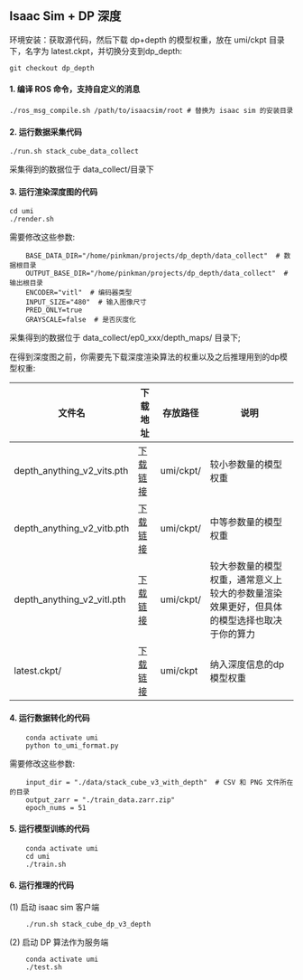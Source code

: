 ## Isaac Sim + DP 深度
环境安装：获取源代码，然后下载 dp+depth 的模型权重，放在 umi/ckpt 目录下，名字为 latest.ckpt，并切换分支到dp_depth: 
```
git checkout dp_depth
```
#### 1. 编译 ROS 命令，支持自定义的消息
```
./ros_msg_compile.sh /path/to/isaacsim/root # 替换为 isaac sim 的安装目录
```
#### 2. 运行数据采集代码
```
./run.sh stack_cube_data_collect
```
采集得到的数据位于 data_collect/目录下

#### 3. 运行渲染深度图的代码
```
cd umi
./render.sh
```
需要修改这些参数:
```
    BASE_DATA_DIR="/home/pinkman/projects/dp_depth/data_collect"  # 数据根目录
    OUTPUT_BASE_DIR="/home/pinkman/projects/dp_depth/data_collect"  # 输出根目录
    ENCODER="vitl"  # 编码器类型
    INPUT_SIZE="480"  # 输入图像尺寸
    PRED_ONLY=true 
    GRAYSCALE=false  # 是否灰度化
```
采集得到的数据位于 data_collect/ep0_xxx/depth_maps/ 目录下;

在得到深度图之前，你需要先下载深度渲染算法的权重以及之后推理用到的dp模型权重:

| 文件名 | 下载地址 | 存放路径 | 说明 | 
| ----|  ----|   ----| ----| 
| depth_anything_v2_vits.pth | [下载链接]() | umi/ckpt/ | 较小参数量的模型权重|
| depth_anything_v2_vitb.pth | [下载链接](https://drive.usercontent.google.com/download?id=19iq23YNKJyqH0QQpBtrWrAGDbQPTnhpP&export=download&authuser=0&confirm=t&uuid=78d5d1ff-1d75-43b7-8a7b-5088339c33e9&at=AN8xHoqNCYLQKDmNaCrsE_I5XTxy:1750074426888) | umi/ckpt/ | 中等参数量的模型权重 |
| depth_anything_v2_vitl.pth | [下载链接](https://drive.usercontent.google.com/download?id=1kWv2Gs9bHmLU9p1oIKseEzatSuYMYMUz&export=download&authuser=0&confirm=t&uuid=89776719-968c-4280-a076-98ce331a905e&at=AN8xHorPFA0istfeSh2u8KNYsE6O:1750074479684) | umi/ckpt/ | 较大参数量的模型权重，通常意义上较大的参数量渲染效果更好，但具体的模型选择也取决于你的算力
| latest.ckpt/ | [下载链接](https://drive.usercontent.google.com/download?id=1xZNJ5pPyTqQu1hmmh9RcEE4usbBWvE7x&export=download&authuser=0&confirm=t&uuid=e1eb9133-8d94-4d52-bf05-5f6ecc95448e&at=AN8xHopFvgNqsViMmfaDR-_FjuZ-:1750074354360) | umi/ckpt | 纳入深度信息的dp模型权重 


#### 4. 运行数据转化的代码
```
    conda activate umi
    python to_umi_format.py
```
需要修改这些参数:
```
    input_dir = "./data/stack_cube_v3_with_depth"  # CSV 和 PNG 文件所在的目录
    output_zarr = "./train_data.zarr.zip"
    epoch_nums = 51
```
#### 5. 运行模型训练的代码
```
    conda activate umi
    cd umi
    ./train.sh
```
#### 6. 运行推理的代码
(1) 启动 isaac sim 客户端
```
    ./run.sh stack_cube_dp_v3_depth
```
(2) 启动 DP 算法作为服务端
```
    conda activate umi
    ./test.sh
```
